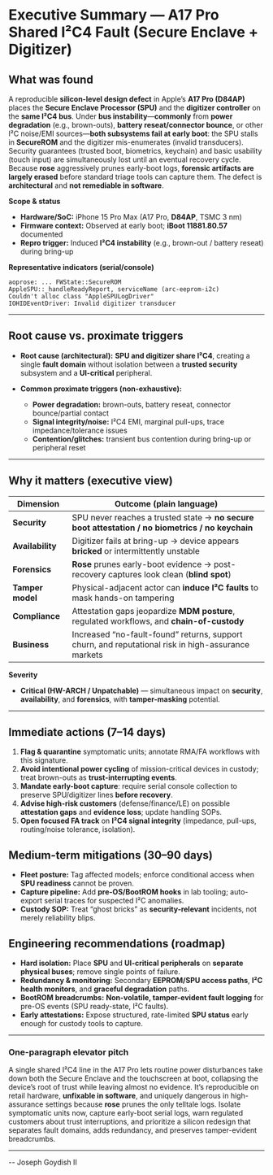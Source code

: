 # Executive Summary — A17 Pro Shared I²C4 Fault (Secure Enclave + Digitizer)

## What was found

A reproducible **silicon-level design defect** in Apple’s **A17 Pro (D84AP)** places the **Secure Enclave Processor (SPU)** and the **digitizer controller** on the **same I²C4 bus**. Under **bus instability**—**commonly** from **power degradation** (e.g., brown-outs), **battery reseat/connector bounce**, or other I²C noise/EMI sources—**both subsystems fail at early boot**: the SPU stalls in **SecureROM** and the digitizer mis-enumerates (invalid transducers). Security guarantees (trusted boot, biometrics, keychain) and basic usability (touch input) are simultaneously lost until an eventual recovery cycle. Because **rose** aggressively prunes early-boot logs, **forensic artifacts are largely erased** before standard triage tools can capture them. The defect is **architectural** and **not remediable in software**.

**Scope & status**

* **Hardware/SoC:** iPhone 15 Pro Max (A17 Pro, **D84AP**, TSMC 3 nm)
* **Firmware context:** Observed at early boot; **iBoot 11881.80.57** documented
* **Repro trigger:** Induced **I²C4 instability** (e.g., brown-out / battery reseat) during bring-up

**Representative indicators (serial/console)**

```
aoprose: ... FWState::SecureROM
AppleSPU::_handleReadyReport, serviceName (arc-eeprom-i2c)
Couldn't alloc class "AppleSPULogDriver"
IOHIDEventDriver: Invalid digitizer transducer
```

---

## Root cause vs. proximate triggers

* **Root cause (architectural):** **SPU and digitizer share I²C4**, creating a single **fault domain** without isolation between a **trusted security** subsystem and a **UI-critical** peripheral.
* **Common proximate triggers (non-exhaustive):**

  * **Power degradation:** brown-outs, battery reseat, connector bounce/partial contact
  * **Signal integrity/noise:** I²C4 EMI, marginal pull-ups, trace impedance/tolerance issues
  * **Contention/glitches:** transient bus contention during bring-up or peripheral reset

---

## Why it matters (executive view)

| Dimension        | Outcome (plain language)                                                                           |
| ---------------- | -------------------------------------------------------------------------------------------------- |
| **Security**     | SPU never reaches a trusted state → **no secure boot attestation / no biometrics / no keychain**   |
| **Availability** | Digitizer fails at bring-up → device appears **bricked** or intermittently unstable                |
| **Forensics**    | **Rose** prunes early-boot evidence → post-recovery captures look clean (**blind spot**)           |
| **Tamper model** | Physical-adjacent actor can **induce I²C faults** to mask hands-on tampering                       |
| **Compliance**   | Attestation gaps jeopardize **MDM posture**, regulated workflows, and **chain-of-custody**         |
| **Business**     | Increased “no-fault-found” returns, support churn, and reputational risk in high-assurance markets |

**Severity**

* **Critical (HW-ARCH / Unpatchable)** — simultaneous impact on **security**, **availability**, and **forensics**, with **tamper-masking** potential.

---

## Immediate actions (7–14 days)

1. **Flag & quarantine** symptomatic units; annotate RMA/FA workflows with this signature.
2. **Avoid intentional power cycling** of mission-critical devices in custody; treat brown-outs as **trust-interrupting events**.
3. **Mandate early-boot capture**: require serial console collection to preserve SPU/digitizer lines **before recovery**.
4. **Advise high-risk customers** (defense/finance/LE) on possible **attestation gaps** and **evidence loss**; update handling SOPs.
5. **Open focused FA track** on **I²C4 signal integrity** (impedance, pull-ups, routing/noise tolerance, isolation).

## Medium-term mitigations (30–90 days)

* **Fleet posture:** Tag affected models; enforce conditional access when **SPU readiness** cannot be proven.
* **Capture pipeline:** Add **pre-OS/BootROM hooks** in lab tooling; auto-export serial traces for suspected I²C anomalies.
* **Custody SOP:** Treat “ghost bricks” as **security-relevant** incidents, not merely reliability blips.

## Engineering recommendations (roadmap)

* **Hard isolation:** Place **SPU** and **UI-critical peripherals** on **separate physical buses**; remove single points of failure.
* **Redundancy & monitoring:** Secondary **EEPROM/SPU access paths**, **I²C health monitors**, and **graceful degradation** paths.
* **BootROM breadcrumbs:** **Non-volatile, tamper-evident fault logging** for pre-OS events (SPU ready-state, I²C faults).
* **Early attestations:** Expose structured, rate-limited **SPU status** early enough for custody tools to capture.

---

### One-paragraph elevator pitch

A single shared I²C4 line in the A17 Pro lets routine power disturbances take down both the Secure Enclave and the touchscreen at boot, collapsing the device’s root of trust while leaving almost no evidence. It’s reproducible on retail hardware, **unfixable in software**, and uniquely dangerous in high-assurance settings because **rose** prunes the only telltale logs. Isolate symptomatic units now, capture early-boot serial logs, warn regulated customers about trust interruptions, and prioritize a silicon redesign that separates fault domains, adds redundancy, and preserves tamper-evident breadcrumbs.

---


-- Joseph Goydish II
